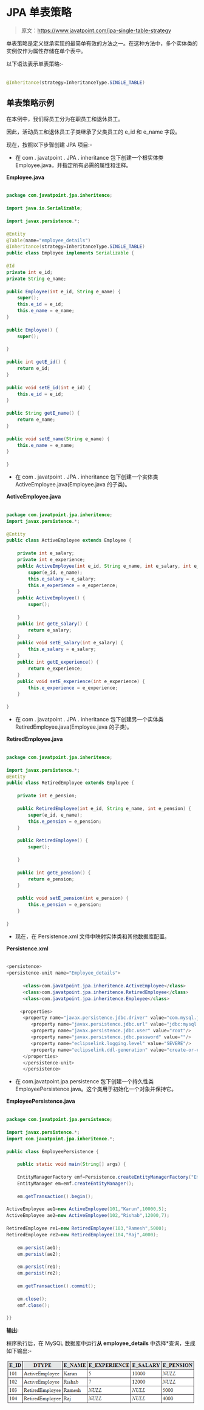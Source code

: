 # JPA 单表策略

> 原文：<https://www.javatpoint.com/jpa-single-table-strategy>

单表策略是定义继承实现的最简单有效的方法之一。在这种方法中，多个实体类的实例仅作为属性存储在单个表中。

以下语法表示单表策略:-

```java

@Inheritance(strategy=InheritanceType.SINGLE_TABLE)

```

## 单表策略示例

在本例中，我们将员工分为在职员工和退休员工。

因此，活动员工和退休员工子类继承了父类员工的 e_id 和 e_name 字段。

现在，按照以下步骤创建 JPA 项目:-

*   在 com . javatpoint . JPA . inheritance 包下创建一个根实体类 Employee.java，并指定所有必需的属性和注释。

**Employee.java**

```java

package com.javatpoint.jpa.inheritence;

import java.io.Serializable;

import javax.persistence.*;

@Entity
@Table(name="employee_details")
@Inheritance(strategy=InheritanceType.SINGLE_TABLE)
public class Employee implements Serializable {

@Id	
private int e_id;
private String e_name;

public Employee(int e_id, String e_name) {
	super();
	this.e_id = e_id;
	this.e_name = e_name;
}

public Employee() {
	super();

}

public int getE_id() {
	return e_id;
}

public void setE_id(int e_id) {
	this.e_id = e_id;
}

public String getE_name() {
	return e_name;
}

public void setE_name(String e_name) {
	this.e_name = e_name;
}

}

```

*   在 com . javatpoint . JPA . inheritance 包下创建一个实体类 ActiveEmployee.java(Employee.java 的子类)。

**ActiveEmployee.java**

```java

package com.javatpoint.jpa.inheritence;
import javax.persistence.*;

@Entity
public class ActiveEmployee extends Employee {

	private int e_salary;
	private int e_experience;
	public ActiveEmployee(int e_id, String e_name, int e_salary, int e_experience) {
		super(e_id, e_name);
		this.e_salary = e_salary;
		this.e_experience = e_experience;
	}
	public ActiveEmployee() {
		super();

	}
	public int getE_salary() {
		return e_salary;
	}
	public void setE_salary(int e_salary) {
		this.e_salary = e_salary;
	}
	public int getE_experience() {
		return e_experience;
	}
	public void setE_experience(int e_experience) {
		this.e_experience = e_experience;
	}

}

```

*   在 com . javatpoint . JPA . inheritance 包下创建另一个实体类 RetiredEmployee.java(Employee.java 的子类)。

**RetiredEmployee.java**

```java

package com.javatpoint.jpa.inheritence;

import javax.persistence.*;
@Entity
public class RetiredEmployee extends Employee {

	private int e_pension;

	public RetiredEmployee(int e_id, String e_name, int e_pension) {
		super(e_id, e_name);
		this.e_pension = e_pension;
	}

	public RetiredEmployee() {
		super();

	}

	public int getE_pension() {
		return e_pension;
	}

	public void setE_pension(int e_pension) {
		this.e_pension = e_pension;
	}

}

```

*   现在，在 Persistence.xml 文件中映射实体类和其他数据库配置。

**Persistence.xml**

```java

<persistence>
<persistence-unit name="Employee_details">

      <class>com.javatpoint.jpa.inheritence.ActiveEmployee</class>
      <class>com.javatpoint.jpa.inheritence.RetiredEmployee</class>
      <class>com.javatpoint.jpa.inheritence.Employee</class>

     <properties>
      <property name="javax.persistence.jdbc.driver" value="com.mysql.jdbc.Driver"/>
         <property name="javax.persistence.jdbc.url" value="jdbc:mysql://localhost:3306/employee"/>
         <property name="javax.persistence.jdbc.user" value="root"/>
         <property name="javax.persistence.jdbc.password" value=""/>
         <property name="eclipselink.logging.level" value="SEVERE"/>
         <property name="eclipselink.ddl-generation" value="create-or-extend-tables"/>
      </properties>
      </persistence-unit>
      </persistence>

```

*   在 com.javatpoint.jpa.persistence 包下创建一个持久性类 EmployeePersistence.java。这个类用于初始化一个对象并保持它。

**EmployeePersistence.java**

```java

package com.javatpoint.jpa.persistence;

import javax.persistence.*;
import com.javatpoint.jpa.inheritence.*;

public class EmployeePersistence {

	public static void main(String[] args) {

	EntityManagerFactory emf=Persistence.createEntityManagerFactory("Employee_details");
	EntityManager em=emf.createEntityManager();

	em.getTransaction().begin();

ActiveEmployee ae1=new ActiveEmployee(101,"Karun",10000,5);
ActiveEmployee ae2=new ActiveEmployee(102,"Rishab",12000,7);

RetiredEmployee re1=new RetiredEmployee(103,"Ramesh",5000);
RetiredEmployee re2=new RetiredEmployee(104,"Raj",4000);

	em.persist(ae1);
	em.persist(ae2);

	em.persist(re1);
	em.persist(re2);

	em.getTransaction().commit();

	em.close();
	emf.close();

}}

```

**输出:**

程序执行后，在 MySQL 数据库中运行**从 employee_details** 中选择*查询，生成如下输出:-

![JPA Single Table Strategy](img/513ebd1d63e1387d7e763e9f4cd8d619.png)